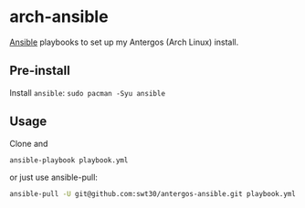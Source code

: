 # arch-ansible 

[Ansible](https://ansible.com) playbooks to set up my Antergos (Arch Linux) install.

## Pre-install

Install `ansible`: `sudo pacman -Syu ansible`

## Usage
Clone and

```sh
ansible-playbook playbook.yml
```

or just use ansible-pull:

```sh
ansible-pull -U git@github.com:swt30/antergos-ansible.git playbook.yml
```
